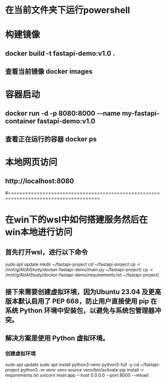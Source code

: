 # 在当前文件夹下运行powershell
# 构建镜像
## docker build -t fastapi-demo:v1.0 .
## 查看当前镜像 docker images

# 容器启动
## docker run -d -p 8080:8000 --name my-fastapi-container fastapi-demo:v1.0
## 查看正在运行的容器 docker ps

# 本地网页访问
## http://localhost:8080



#======================================================================================
# 在win下的wsl中如何搭建服务然后在win本地进行访问
## 首先打开wsl，进行以下命令
sudo apt update
mkdir ~/fastapi-project
cd ~/fastapi-project
cp -r /mnt/g/AI/AIStudy/docker-fastapi-demo/main.py ~/fastapi-project/
cp -r /mnt/g/AI/AIStudy/docker-fastapi-demo/requirements.txt ~/fastapi-project/
## 接下来需要创建虚拟环境，因为Ubuntu 23.04 及更高版本默认启用了 PEP 668，防止用户直接使用 pip 在系统 Python 环境中安装包，以避免与系统包管理器冲突。
## 解决方案是使用 Python 虚拟环境。
### 创建虚拟环境
sudo apt update
sudo apt install python3-venv python3-full -y
cd ~/fastapi-project
python3 -m venv venv
source venv/bin/activate
pip install -r requirements.txt
uvicorn main:app --host 0.0.0.0 --port 8000 --reload